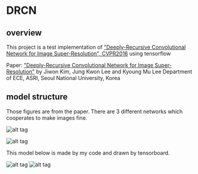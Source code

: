 # DRCN

## overview
This project is a test implementation of ["Deeply-Recursive Convolutional Network for Image Super-Resolution", CVPR2016](http://www.cv-foundation.org/openaccess/content_cvpr_2016/papers/Kim_Deeply-Recursive_Convolutional_Network_CVPR_2016_paper.pdf) using tensorflow


Paper: ["Deeply-Recursive Convolutional Network for Image Super-Resolution"](https://arxiv.org/abs/1511.04491) by Jiwon Kim, Jung Kwon Lee and Kyoung Mu Lee Department of ECE, ASRI, Seoul National University, Korea

## model structure

Those figures are from the paper. There are 3 different networks which cooperates to make images fine.

![alt tag](https://raw.githubusercontent.com/jiny2001/deeply-recursive-cnn-tf/master/documents/figure1.png)

![alt tag](https://raw.githubusercontent.com/jiny2001/deeply-recursive-cnn-tf/master/documents/figure3.png)

This model below is made by my code and drawn by tensorboard.

![alt tag](https://raw.githubusercontent.com/jiny2001/deeply-recursive-cnn-tf/master/documents/model.png)
![alt tag](https://raw.githubusercontent.com/jiny2001/deeply-recursive-cnn-tf/master/documents/network_graph2.png)